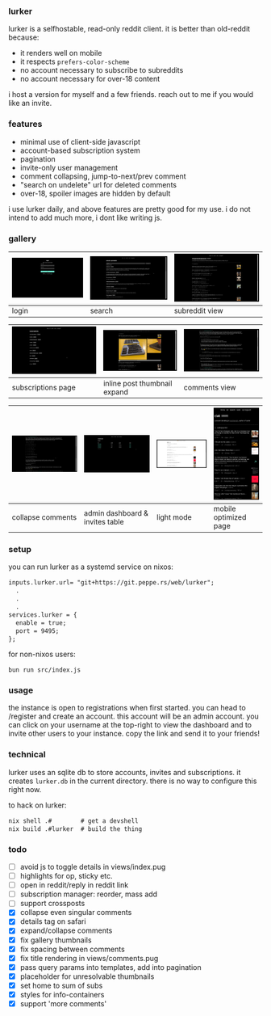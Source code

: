 ### lurker

lurker is a selfhostable, read-only reddit client. it is
better than old-reddit because:

- it renders well on mobile
- it respects `prefers-color-scheme`
- no account necessary to subscribe to subreddits
- no account necessary for over-18 content

i host a version for myself and a few friends. reach out to
me if you would like an invite. 

### features

- minimal use of client-side javascript
- account-based subscription system
- pagination
- invite-only user management
- comment collapsing, jump-to-next/prev comment
- "search on undelete" url for deleted comments
- over-18, spoiler images are hidden by default

i use lurker daily, and above features are pretty good for
my use. i do not intend to add much more, i dont like
writing js.

### gallery

| ![login](./img/login.png) | ![search](./img/search.png)      | ![subreddit](./img/subreddit.png) |
| ------------------------- | -------------------------------- | --------------------------------- |
| login                     | search                           | subreddit view                    |

| ![subs](./img/subs.png)   | ![gallery](./img/gallery.png)    | ![comments](./img/comments.png)   |
| ------------------------- | -------------------------------- | --------------------------------- |
| subscriptions page        | inline post thumbnail expand     | comments view                     |

| ![collapse](./img/collapse.png) | ![invite](./img/invite.png)      | ![light](./img/light.png)  | ![mobile](./img/mobile.png) |
| ------------------------------- | -------------------------------- | -------------------------- | --------------------------- |
| collapse comments               | admin dashboard & invites table  | light mode                 | mobile optimized page       |

### setup

you can run lurker as a systemd service on nixos:

```
inputs.lurker.url= "git+https://git.peppe.rs/web/lurker";
  .
  .
  .
services.lurker = {
  enable = true;
  port = 9495;
};
```

for non-nixos users:

```
bun run src/index.js 
```

### usage

the instance is open to registrations when first started.
you can head to /register and create an account. this
account will be an admin account. you can click on your
username at the top-right to view the dashboard and to
invite other users to your instance. copy the link and send
it to your friends!

### technical

lurker uses an sqlite db to store accounts, invites and
subscriptions. it creates `lurker.db` in the current
directory. there is no way to configure this right now.

to hack on lurker:

```
nix shell .#        # get a devshell
nix build .#lurker  # build the thing
```

### todo

- [ ] avoid js to toggle details in views/index.pug
- [ ] highlights for op, sticky etc.
- [ ] open in reddit/reply in reddit link
- [ ] subscription manager: reorder, mass add
- [ ] support crossposts
- [x] collapse even singular comments
- [x] details tag on safari
- [x] expand/collapse comments
- [x] fix gallery thumbnails
- [x] fix spacing between comments
- [x] fix title rendering in views/comments.pug
- [x] pass query params into templates, add into pagination
- [x] placeholder for unresolvable thumbnails
- [x] set home to sum of subs
- [x] styles for info-containers
- [x] support 'more comments'

